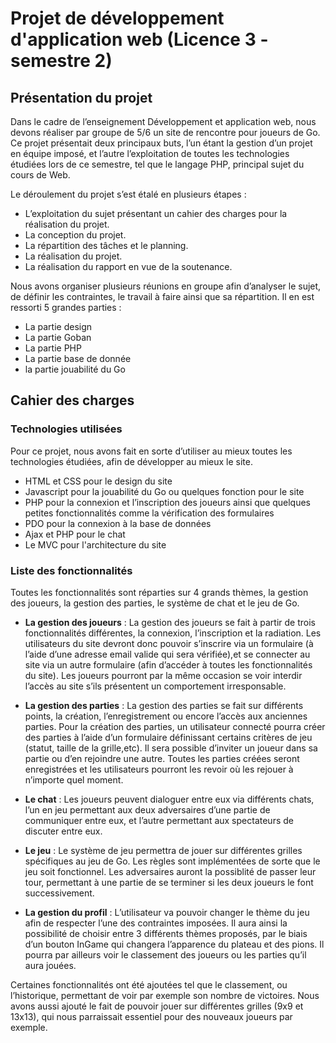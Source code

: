 # Projet de développement d'application web (Licence 3 - semestre 2)

## Présentation du projet

Dans le cadre de l’enseignement Développement et application web, nous devons réaliser par groupe de 5/6 un site de rencontre pour joueurs de Go. Ce projet présentait deux principaux buts, l’un étant la gestion d’un projet en équipe imposé, et l’autre l’exploitation de toutes les technologies étudiées lors de ce semestre, tel que le langage PHP, principal sujet du cours de Web. 

Le déroulement du projet s’est étalé en plusieurs étapes :
* L’exploitation du sujet présentant un cahier des charges pour la réalisation du projet.
* La conception du projet.
* La répartition des tâches et le planning.
* La réalisation du projet.
* La réalisation du rapport en vue de la soutenance.

Nous avons organiser plusieurs réunions en groupe afin d’analyser le sujet, de définir les contraintes, le travail à faire ainsi que sa répartition. Il en est ressorti 5 grandes parties :
* La partie design
* La partie Goban
* La partie PHP
* La partie base de donnée
* la partie jouabilité du Go

## Cahier des charges

### Technologies utilisées

Pour ce projet, nous avons fait en sorte d’utiliser au mieux toutes les technologies étudiées, afin de développer au mieux le site.
* HTML et CSS pour le design du site
* Javascript pour la jouabilité du Go ou quelques fonction pour le site
* PHP pour la connexion et l’inscription des joueurs ainsi que quelques petites fonctionnalités comme la vérification des formulaires
* PDO pour la connexion à la base de données
* Ajax et PHP pour le chat
* Le MVC pour l'architecture du site

### Liste des fonctionnalités

Toutes les fonctionnalités sont réparties sur 4 grands thèmes, la gestion des joueurs, la gestion des parties, le système de chat et le jeu de Go.

* **La gestion des joueurs** : La gestion des joueurs se fait à partir de trois fonctionnalités différentes, la connexion, l’inscription et la radiation. Les utilisateurs du site devront donc pouvoir s’inscrire via un formulaire (à l’aide d’une adresse email valide qui sera vérifiée),et se connecter au site via un autre formulaire (afin d’accéder à toutes les fonctionnalités du site).
Les joueurs pourront par la même occasion se voir interdir l’accès au site s’ils présentent un comportement irresponsable.

* **La gestion des parties** : La gestion des parties se fait sur différents points, la création, l’enregistrement ou encore l’accès aux anciennes parties.
Pour la création des parties, un utilisateur connecté pourra créer des parties à l’aide d’un formulaire définissant certains critères de jeu (statut, taille de la grille,etc). Il sera possible d’inviter un joueur dans sa partie ou d’en rejoindre une autre.
Toutes les parties créées seront enregistrées et les utilisateurs pourront les revoir où les rejouer à n’importe quel moment.

* **Le chat** : Les joueurs peuvent dialoguer entre eux via différents chats, l’un en jeu permettant aux deux adversaires d’une partie de communiquer entre eux, et l’autre permettant aux spectateurs de discuter entre eux.

* **Le jeu** : Le système de jeu permettra de jouer sur différentes grilles spécifiques au jeu de Go. Les règles sont implémentées de sorte que le jeu soit fonctionnel.
Les adversaires auront la possiblité de passer leur tour, permettant à une partie de se terminer si les deux joueurs le font successivement.

* **La gestion du profil** : L’utilisateur va pouvoir changer le thème du jeu afin de respecter l’une des contraintes imposées. Il aura ainsi la possibilité de choisir entre 3 différents thèmes proposés, par le biais d’un bouton InGame qui changera l’apparence du plateau et des pions. Il pourra par ailleurs voir le classement des joueurs ou les parties qu’il aura jouées.

Certaines fonctionnalités ont été ajoutées tel que le classement, ou l’historique, permettant de voir
par exemple son nombre de victoires. Nous avons aussi ajouté le fait de pouvoir jouer sur différentes grilles (9x9 et 13x13), qui nous parraissait essentiel pour des nouveaux joueurs par exemple.

